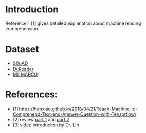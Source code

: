# Introduction
Reference 1 [1] gives detailed explanation about machine reading comprehension.

# Dataset
- [SQuAD](https://rajpurkar.github.io/SQuAD-explorer/)
- [DuReader](http://ai.baidu.com/broad/subordinate?dataset=dureader)
- [MS MARCO](http://www.msmarco.org/)

# References:  
- [1] https://hanxiao.github.io/2018/04/21/Teach-Machine-to-Comprehend-Text-and-Answer-Question-with-Tensorflow/
- [2] review [part 1](https://mp.weixin.qq.com/s/V2HcHgmW-SfJDwzqydadoA) and [part 2](https://mp.weixin.qq.com/s/IahvlkiACOAjicX68teA0A)
- [3] [video](https://mp.weixin.qq.com/s/6nAm1sJrAj3qqUAagwWutg) introduction by Dr. Lin
